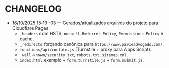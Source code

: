# CHANGELOG

- 16/10/2025 15:19 -03 — Gerados/atualizados arquivos do projeto para Cloudflare Pages:
  - `_headers` com HSTS, `nosniff`, `Referrer-Policy`, `Permissions-Policy` e cache.
  - `_redirects` forçando canônica para `https://www.pavieadvogado.com/`.
  - `functions/api/contato.js` (Turnstile + proxy para Apps Script).
  - `.well-known/security.txt`, `robots.txt`, `sitemap.xml`.
  - `index.html` exemplo + `form.turnstile.js` + `form.submit.js`.
